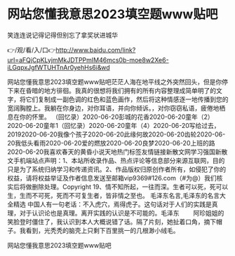# 网站您懂我意思2023填空题www贴吧
笑连连说记得记得但别忘了拿奖状进城华

👉/观/看/入/口👉http://www.baidu.com/link?url=aFQjCpKLyjmMkJDTPPmIM46mcs0b-moe8w2Xe6-iLGqpxJgfWTUHTnAr0yehHs6i&wd

网站您懂我意思2023填空题www贴吧茫茫人海在地平线之外突然回头，但是你停下来在昏暗的地方徘徊。我真的很想将我们拥有的所有内容整理成简单明了的文字，将它们复制成一副色调的红色和蓝色画作，然后将这种情感逐一地传播到您的宽阔胸膛上。我躺在你身边，对你耳语，并向你倾诉。，对你窃窃私语，疲倦地栖息在你的怀里。
（回忆录）2020-06-20彭城的花香2020-06-20童年（2）2020-06-20童年1（回忆录）2020-06-20童年（4）2020-06-20写给过去，20192020-06-20我像个孩子2020-06-20此缘何故2020-06-20齿轮2020-06-20我低头看雨2020-06-20爱的燃放2020-06-20良梦2020-06-20上班的路2020-06-20我喜欢春天的黄昏小说天地热门标签友情链接新散文网学习强国新散文手机端站点声明：1、本站所收录作品、热点评论等信息部分来源互联网，目的只是为了系统归纳学习和传递资讯。2、作品版权归原创作者所有，如侵犯了你的权益，请将权益举证及作者信息发送至邮箱vip9369#126.com（#为@）我们核实后将做删除处理。Copyright
	19、情不知所起，一往而深。生者可以死，死可以生，生而不可死，死而不可复生者，皆非情之至也。
	毛泽东名言,毛泽东的名言大全精选	中国人有一句老话：不入虎穴，焉得虎子。这句话对于人们的实践是真理，对于认识论也是真理。离开实践的认识是不可能的。毛泽东
　　阿珍姐姐的笑脸登时僵住了，我认识到本人大概说错了话。隔了片刻，她扯着口角，摘下帽子。我看到，光秃秃的脑壳上只剩下百里挑一的几根渺小绒毛。

网站您懂我意思2023填空题www贴吧
